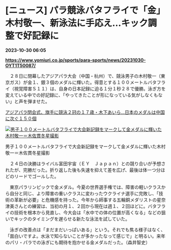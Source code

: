# [ニュース] パラ競泳バタフライで「金」木村敬一、新泳法に手応え…キック調整で好記録に

**2023-10-30 06:05**

**https://www.yomiuri.co.jp/sports/para-sports/news/20231030-OYT1T50087/**

　２８日に閉幕したアジアパラ大会（中国・杭州）で、競泳男子の木村敬一（東京ガス）が金１、銀３個のメダルに輝いた。得意とする１００メートルバタフライ（視覚障害Ｓ１１）は、自身の日本記録に迫る１分１秒２８で優勝。泳ぎ方を変えている中での好記録に、「やってきたことが形になっている気がしなくもない」と声を弾ませた。

[アジアパラ閉会式、旗手に競泳２冠の１７歳・木下あいら…日本のメダルは中国に次ぐ１５０個](https://www.yomiuri.co.jp/sports/para-sports/news/20231028-OYT1T50138/)

[![男子１００メートルバタフライで大会新記録をマークして金メダルに輝いた木村敬一＝木佐貫冬星撮影](https://www.yomiuri.co.jp/media/2023/10/20231030-OYT1I50060-1.jpg)](https://www.yomiuri.co.jp/pluralphoto/20231030-OYT1I50060/)

男子１００メートルバタフライで大会新記録をマークして金メダルに輝いた木村敬一＝木佐貫冬星撮影

　２４日の決勝はライバル富田宇宙（ＥＹ　Ｊａｐａｎ）との競り合いが予想されたが、完勝だった。折り返した後も失速を抑えて差を広げ、最後は体一つ分ほどのリードでゴールした。

　東京パラリンピックで金メダル。今夏の世界選手権では、障害の軽いクラスから自分と同じ、より障害の重いクラスに変わったウクライナ選手に完敗し、「技術の革新が必要」と危機感を持った。今年から師事する五輪銅メダリストの星奈津美さんとの練習は、当初の月１、２回から現在は週１、２回ほどに。バタフライの技術を根本から見直し、今大会は「水中での体の位置が高くなる」などの狙いでキックのタイミングを遅らせる新たな泳法を試していた。

　泳ぎの改善点は「まだまだいっぱいある」という。それでも焦る様子はなく、「面白いですよ。水泳で知らないことが多かったなって感じで」と明るい。来年のパリ・パラでの泳ぎにも期待を抱かせる金メダルだった。（森井智史）